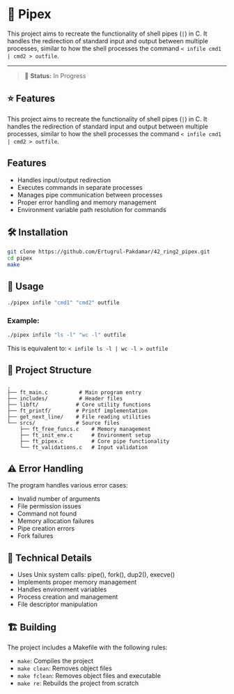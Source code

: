 # 🔄 Pipex

This project aims to recreate the functionality of shell pipes (`|`) in C. It handles the redirection of standard input and output between multiple processes, similar to how the shell processes the command `< infile cmd1 | cmd2 > outfile`.

---
> 🚧 **Status:** In Progress

## ⭐ Features
This project aims to recreate the functionality of shell pipes (`|`) in C. It handles the redirection of standard input and output between multiple processes, similar to how the shell processes the command `< infile cmd1 | cmd2 > outfile`.

## Features

- Handles input/output redirection
- Executes commands in separate processes
- Manages pipe communication between processes
- Proper error handling and memory management
- Environment variable path resolution for commands

## 🛠️ Installation

```bash
git clone https://github.com/Ertugrul-Pakdamar/42_ring2_pipex.git
cd pipex
make
```

## 📖 Usage

```bash
./pipex infile "cmd1" "cmd2" outfile
```

### Example:

```bash
./pipex infile "ls -l" "wc -l" outfile
```
This is equivalent to: `< infile ls -l | wc -l > outfile`

## 📁 Project Structure

```
.
├── ft_main.c          # Main program entry
├── includes/          # Header files
├── libft/            # Core utility functions
├── ft_printf/        # Printf implementation
├── get_next_line/    # File reading utilities
└── srcs/             # Source files
    ├── ft_free_funcs.c    # Memory management
    ├── ft_init_env.c      # Environment setup
    ├── ft_pipex.c         # Core pipe functionality
    └── ft_validations.c   # Input validation
```

## ⚠️ Error Handling

The program handles various error cases:
- Invalid number of arguments
- File permission issues
- Command not found
- Memory allocation failures
- Pipe creation errors
- Fork failures

## 🔧 Technical Details

- Uses Unix system calls: pipe(), fork(), dup2(), execve()
- Implements proper memory management
- Handles environment variables
- Process creation and management
- File descriptor manipulation

## 🏗️ Building

The project includes a Makefile with the following rules:
- `make`: Compiles the project
- `make clean`: Removes object files
- `make fclean`: Removes object files and executable
- `make re`: Rebuilds the project from scratch
